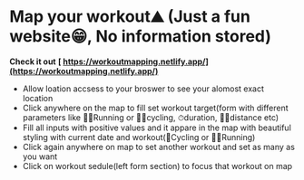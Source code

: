 # Map your workout⛰ (Just a fun website😁, **No information stored**)

**Check it out** **[ https://workoutmapping.netlify.app/](https://workoutmapping.netlify.app/)**

- Allow loation accsess to your broswer to see your alomost exact location
- Click anywhere on the map to fill set workout target(form with different parameters like 🏃‍♂️Running or 🚴‍♀️cycling, ⏱duration, 🦶🏼distance etc)
- Fill all inputs with positive values and it appare in the map with beautiful styling with current date and workout(🚴Cycling or 🏃‍♂️Running)
- Click again anywhere on map to set another workout and set as many as you want
- Click on workout sedule(left form section) to focus that workout on map



